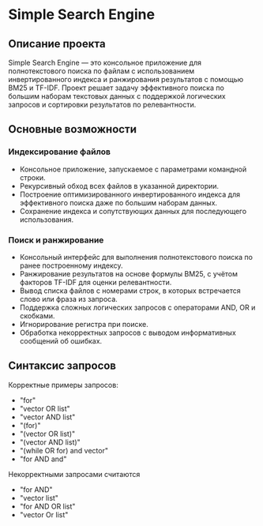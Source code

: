 # Simple Search Engine


## Описание проекта

Simple Search Engine — это консольное приложение для полнотекстового поиска по файлам с использованием инвертированного индекса и ранжирования результатов с помощью BM25 и TF-IDF. Проект решает задачу эффективного поиска по большим наборам текстовых данных с поддержкой логических запросов и сортировки результатов по релевантности.


## Основные возможности

### Индексирование файлов

- Консольное приложение, запускаемое с параметрами командной строки.
- Рекурсивный обход всех файлов в указанной директории.
- Построение оптимизированного инвертированного индекса для эффективного поиска даже по большим наборам данных.
- Сохранение индекса и сопутствующих данных для последующего использования.

### Поиск и ранжирование
- Консольный интерфейс для выполнения полнотекстового поиска по ранее построенному индексу.
- Ранжирование результатов на основе формулы BM25, с учётом факторов TF-IDF для оценки релевантности.
- Вывод списка файлов с номерами строк, в которых встречается слово или фраза из запроса.
- Поддержка сложных логических запросов с операторами AND, OR и скобками.
- Игнорирование регистра при поиске.
- Обработка некорректных запросов с выводом информативных сообщений об ошибках.


## Синтаксис запросов

Корректные примеры запросов:
 - "for"
 - "vector OR list"
 - "vector AND list"
 - "(for)"
 - "(vector OR list)"
 - "(vector AND list)"
 - "(while OR for) and vector"
 - "for AND and"

Некорректными запросами считаются
 - "for AND"
 - "vector list"
 - "for AND OR list"
 - "vector Or list"
 

